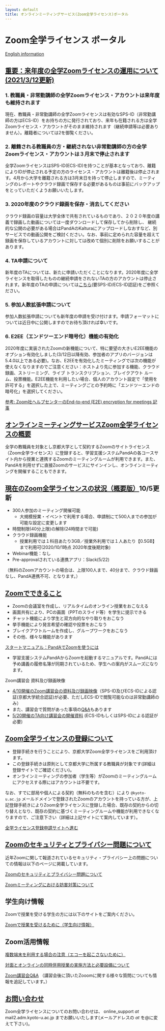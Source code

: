 ```yaml
---
layout: default
title: オンラインミーティングサービス(Zoom全学ライセンス)ポータル 
---
```


# Zoom全学ライセンス ポータル
[English information](zoom_en)

<a id="anch00"></a>
## <a href="#anch00">重要：来年度の全学Zoomライセンスの運用について(2021/3/12更新)</a>
### 1. 教職員・非常勤講師の全学Zoomライセンス・アカウントは来年度も維持されます
現在、教職員・非常勤講師の全学Zoomライセンスは有効なSPS-ID（非常勤講師の方はECS-ID）をお持ちの方に発行されており、来年も在籍される方は全学Zoomライセンス・アカウントがそのまま維持されます（継続申請等は必要ありません）。離籍者については2を御覧ください。
### 2. 離籍される教職員の方・継続されない非常勤講師の方の全学Zoomライセンス・アカウントは３月末で停止されます
全学ZoomライセンスはSPS-ID(ECS-ID)を持つことが基本となっており、離籍によりIDが停止される予定の方のライセンス・アカウントは離籍後は停止されます。4月から大学を離籍される方は3月末日を持って停止しますので、ミーティングのレポートやクラウド録画で保存する必要があるものは事前にバックアップをとっていただくようお願いいたします。
### 3. 2020年度のクラウド録画を保存・消去してください
クラウド録画の容量は大学全体で共有されているものであり、２０２０年度の講義で録画した動画については一度ダウンロードして保存してから削除し、 継続的な公開の必要がある場合はPandAのKalturaにアップロードしなおすなど、別サービスでの動画公開をご検討ください。なお、事前に定められた容量を超えて録画を保存しているアカウントに対しては改めて個別に削除をお願いすることがあります。

<a id="ta"></a>
### 4. TA申請について
新年度のTAについては、新たに申請いただくことになります。2020年度に全学ライセンスを取得したものの継続申請をされないTAの方のアカウントは停止されます。新年度のTAの申請については[こちら](https://kubar.rd.iimc.kyoto-u.ac.jp/zoom/all/ta_application.html)(要SPS-ID/ECS-ID認証)をご参照ください。

### 5. 参加人数拡張申請について
参加人数拡張申請についても新年度の申請を受け付けます。申請フォーマットについては近日中に公開しますのでお待ち頂ければ幸いです。

### 6. E2EE（エンドツーエンド暗号化）機能の有効化
2020年度に実装されたZoomの新機能について、特に要望の大きいE2EE機能のオプション有効化しました(3/12日以降有効、参加者のアプリのバージョンは5.4.0以上である必要)。なお、E2EEを有効化したミーティングでは次の機能が使えなくなりますのでご注意ください：ホストより先に参加する機能、クラウド録画、ストリーミング、ライブ トランスクリプション、ブレイクアウト ルーム、投票機能。E2EE機能を利用したい場合、個人のアカウント設定で「使用を許可する」を選択した上で、ミーティングごとの予約時に「エンドツーエンドの暗号化」を選択してください。

[参考: Zoom社ヘルプセンターのEnd-to-end (E2E) encryption for meetings 記事](https://support.zoom.us/hc/ja/articles/360048660871-End-to-end-E2E-encryption-for-meetings)


<a id="anch01"></a>
## <a href="#anch01">オンラインミーティングサービスZoom全学ライセンスの概要</a>

全学の教職員を対象とし京都大学として契約するZoomのサイトライセンス（Zoom全学ライセンス）に登録すると、学習支援システムPandAの各コースサイト内から授業と連携するZoomのミーティングルームが利用できます。また、PandAを利用せずに直接Zoomのサービスにサインインし、オンラインミーティングを開催することもできます。

<a id="anch02"></a>
## <a href="#anch02">現在のZoom全学ライセンスの状況（概要版）</a>10/5更新
- 300人参加のミーティング開催可能
  - 大規模授業・イベントで利用する場合、申請制にて500人までの参加が可能な設定に変更します
- 時間制限(40分上限)の解除(24時間まで可能)
- クラウド録画機能
  - 授業利用では１科目あたり3GB／授業外利用では１人あたり【0.5GB】まで利用可(2020/10/1時点 2020年度後期対象)
- Webinar機能：なし
- Pre-approvalされている連携アプリ：Slack(5/22)

（無料のZoomアカウントの場合は、上限100人まで、40分まで、クラウド録画なし、PandA連携不可、となります。）

<!-- その他詳細なオプションについては以下 -->

<a id="anch03"></a>
## <a href="#anch03">Zoomでできること</a>
- Zoomの会議室を作成し、リアルタイムのオンライン授業をおこなえる
- 画面共有により、PCの画面（PPTのスライド等）を学生に提示できる
- チャット機能により学生と双方向的なやり取りをおこなう
- 挙手機能により発言希望の確認や投票をおこなう
- ブレイクアウトルームを作成し、グループワークをおこなう
- その他、様々な機能があります

[スタートマニュアル：PandAでZoomを使うには](https://www.iimc.kyoto-u.ac.jp/ja/services/lms/#panda-zoom)
- 学習支援システムPandAからZoomを起動するマニュアルです。PandAには予め講義の履修名簿が同期されているため、学生への案内がスムーズになります。

Zoom講習会 資料及び録画映像
- [4/10開催のZoom講習会の資料及び録画映像](https://kubar.rd.iimc.kyoto-u.ac.jp/zoom/resources.html)（SPS-ID及びECS-IDによる認証(京都大学統合認証)が必要、ただしECS-IDで閲覧可能なのは非常勤講師のみ）
- また、講習会で質問があった事項の[Q&A](https://kubar.rd.iimc.kyoto-u.ac.jp/zoom/qa.html)もあります
- [5/20開催のTA向け講習会の開催資料](https://kubar.rd.iimc.kyoto-u.ac.jp/zoom/all/ta-presentation0520.pdf) (ECS-IDもしくはSPS-IDによる認証が必要)

<a id="anch04"></a>
## <a href="#anch04">Zoom全学ライセンスの登録について</a>

- 登録手続きを行うことにより、京都大学Zoom全学ライセンスをご利用頂けます。
- この登録手続きは原則として京都大学に所属する教職員が対象です(詳細は登録サイトでご確認ください)。
- オンラインミーティングの参加者（学生等）がZoomのミーティングルームにアクセスする際にはアカウントは不要です。

なお、すでに部局や個人による契約（無料のものを含む）により `@kyoto-u.ac.jp` メールドメインで登録されたZoomのアカウントを持っている方が、上記登録手続きによりZoom全学ライセンスに登録した場合、既存の契約からの切り替えとなり、既存の契約に基づくミーティングルームや機能が利用できなくなりますので、ご注意下さい（詳細は上記サイトにて案内しています）。

[全学ライセンス登録申請サイトへ進む](https://kubar.rd.iimc.kyoto-u.ac.jp/zoom/)

<a id="anch05"></a>
## <a href="#anch05">Zoomのセキュリティとプライバシー問題について</a>
近年Zoomに関して報道されているセキュリティ・プライバシー上の問題についての情報は以下のページに掲載しています。

[Zoomのセキュリティとプライバシー問題について](zoom-security)

[Zoomミーティングにおける妨害対策について](zoom-security-action)

<a id="anch06"></a>
## 学生向け情報
Zoomで授業を受ける学生の方には以下のサイトをご案内ください。

[Zoomで授業を受けるために（学生向け情報）](zoom-student)

<a id="anch07"></a>
## Zoom活用情報

[複数端末を利用する場合の注意（エコーを起こさないために）](zoom-audio-echo)

[対面とオンラインの同時併用授業の実施方法と必要設備について](zoom-hybrid-use)

[Zoom講習会Q&A](https://kubar.rd.iimc.kyoto-u.ac.jp/zoom/qa.html) （講習会後に頂いたZooomに関する様々な質問についても情報を追記しています。）

<a id="anch09"></a>
## <a href="#anch09">お問い合わせ</a>

Zoom全学ライセンスについてのお問い合わせは、 online_support _at_ mail2.adm.kyoto-u.ac.jp までお願いいたします(メールアドレスの _at_ を@に変えて下さい)。 


